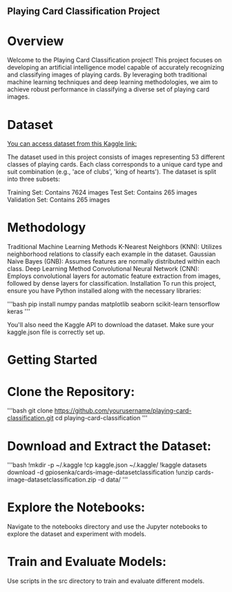 ## Playing Card Classification Project

# Overview

Welcome to the Playing Card Classification project! This project focuses on developing an artificial intelligence model capable of accurately recognizing and classifying images of playing cards. By leveraging both traditional machine learning techniques and deep learning methodologies, we aim to achieve robust performance in classifying a diverse set of playing card images.

# Dataset
[You can access dataset from this Kaggle link: ](https://www.kaggle.com/datasets/gpiosenka/cards-image-datasetclassification)

The dataset used in this project consists of images representing 53 different classes of playing cards. Each class corresponds to a unique card type and suit combination (e.g., 'ace of clubs', 'king of hearts'). The dataset is split into three subsets:

Training Set: Contains 7624 images
Test Set: Contains 265 images
Validation Set: Contains 265 images

# Methodology
Traditional Machine Learning Methods
K-Nearest Neighbors (KNN): Utilizes neighborhood relations to classify each example in the dataset.
Gaussian Naive Bayes (GNB): Assumes features are normally distributed within each class.
Deep Learning Method
Convolutional Neural Network (CNN): Employs convolutional layers for automatic feature extraction from images, followed by dense layers for classification.
Installation
To run this project, ensure you have Python installed along with the necessary libraries:

'''bash
pip install numpy pandas matplotlib seaborn scikit-learn tensorflow keras
'''

You'll also need the Kaggle API to download the dataset. Make sure your kaggle.json file is correctly set up.

# Getting Started

# Clone the Repository:

'''bash
git clone https://github.com/yourusername/playing-card-classification.git
cd playing-card-classification
'''

# Download and Extract the Dataset:

'''bash
!mkdir -p ~/.kaggle
!cp kaggle.json ~/.kaggle/
!kaggle datasets download -d gpiosenka/cards-image-datasetclassification
!unzip cards-image-datasetclassification.zip -d data/
'''

# Explore the Notebooks:
Navigate to the notebooks directory and use the Jupyter notebooks to explore the dataset and experiment with models.

# Train and Evaluate Models:
Use scripts in the src directory to train and evaluate different models.
